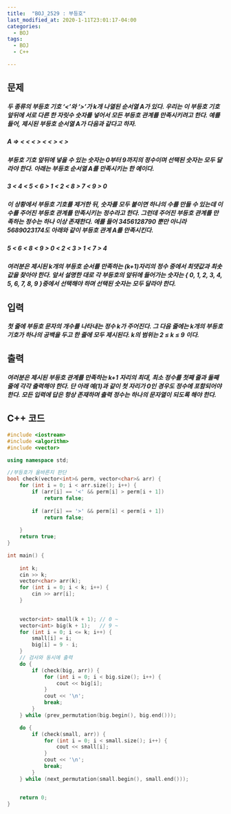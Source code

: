 ```yaml
---
title:  "BOJ_2529 : 부등호"
last_modified_at: 2020-1-11T23:01:17-04:00
categories: 
  - BOJ
tags:
  - BOJ
  - C++

---
```



## 문제

##### 두 종류의 부등호 기호 ‘<’와 ‘>’가 k개 나열된 순서열  A가 있다. 우리는 이 부등호 기호 앞뒤에 서로 다른 한 자릿수 숫자를 넣어서 모든 부등호 관계를 만족시키려고 한다. 예를 들어, 제시된 부등호 순서열 A가 다음과 같다고 하자. 

##### A =>  < < < > < < > < >

##### 부등호 기호 앞뒤에 넣을 수 있는 숫자는 0부터 9까지의 정수이며 선택된 숫자는 모두 달라야 한다. 아래는 부등호 순서열 A를 만족시키는 한 예이다. 

##### 3 < 4 < 5 < 6 > 1 < 2 < 8 > 7 < 9 > 0

##### 이 상황에서 부등호 기호를 제거한 뒤, 숫자를 모두 붙이면 하나의 수를 만들 수 있는데 이 수를 주어진 부등호 관계를 만족시키는 정수라고 한다. 그런데 주어진 부등호 관계를 만족하는 정수는 하나 이상 존재한다. 예를 들어 3456128790 뿐만 아니라 5689023174도 아래와 같이 부등호 관계 A를 만족시킨다. 

##### 5 < 6 < 8 < 9 > 0 < 2 < 3 > 1 < 7 > 4

##### 여러분은 제시된 k개의 부등호 순서를 만족하는 (k+1)자리의 정수 중에서 최댓값과 최솟값을 찾아야 한다. 앞서 설명한 대로 각 부등호의 앞뒤에 들어가는 숫자는 { 0, 1, 2, 3, 4, 5, 6, 7, 8, 9 }중에서 선택해야 하며 선택된 숫자는 모두 달라야 한다. 



## 입력

##### 첫 줄에 부등호 문자의 개수를 나타내는 정수 k가 주어진다. 그 다음 줄에는 k개의 부등호 기호가 하나의 공백을 두고 한 줄에 모두 제시된다. k의 범위는 2 ≤ k ≤ 9 이다. 




## 출력

##### 여러분은 제시된 부등호 관계를 만족하는 k+1 자리의 최대, 최소 정수를 첫째 줄과 둘째 줄에 각각 출력해야 한다. 단 아래 예(1)과 같이 첫 자리가 0인 경우도 정수에 포함되어야 한다. 모든 입력에 답은 항상 존재하며 출력 정수는 하나의 문자열이 되도록 해야 한다. 






## C++ 코드
```c++
#include <iostream>
#include <algorithm>
#include <vector>

using namespace std;

//부등호가 올바른지 판단
bool check(vector<int>& perm, vector<char>& arr) {
	for (int i = 0; i < arr.size(); i++) {
		if (arr[i] == '<' && perm[i] > perm[i + 1]) 
			return false;
		
		if (arr[i] == '>' && perm[i] < perm[i + 1]) 
			return false;
		
	}
	return true;
}

int main() {
	
	int k;
	cin >> k;
	vector<char> arr(k);
	for (int i = 0; i < k; i++) {
		cin >> arr[i];
	}

	
	vector<int> small(k + 1); // 0 ~ 
	vector<int> big(k + 1);	  // 9 ~
	for (int i = 0; i <= k; i++) {
		small[i] = i;
		big[i] = 9 - i;
	}
	// 검사와 동시에 출력
	do {
		if (check(big, arr)) {
			for (int i = 0; i < big.size(); i++) {
				cout << big[i];
			}
			cout << '\n';
			break;
		}
	} while (prev_permutation(big.begin(), big.end()));

	do {
		if (check(small, arr)) {
			for (int i = 0; i < small.size(); i++) {
				cout << small[i];
			}
			cout << '\n';
			break;
		}
	} while (next_permutation(small.begin(), small.end()));


	return 0;
}
```

